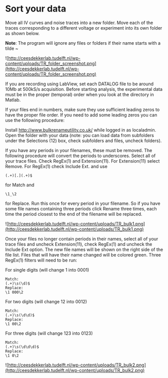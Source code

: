 # Sort your data #

Move all IV curves and noise traces into a new folder. Move each of the traces corresponding to a different voltage or experiment into its own folder as shown below.

**Note**: The program will ignore any files or folders if their name starts with a tilde ~

![http://ceesdekkerlab.tudelft.nl/wp-content/uploads/TR_folder_screenshot.png](http://ceesdekkerlab.tudelft.nl/wp-content/uploads/TR_folder_screenshot.png)

If you are recording using LabView, set each DATALOG file to be around 10Mb at 500kS/s acquisition. Before starting analysis, the experimental data must be in the proper (temporal) order when you look at the directory in Matlab.

If your files end in numbers, make sure they use sufficient leading zeros to have the proper file order. If you need to add some leading zeros you can use the following procedure:

Install http://www.bulkrenameutility.co.uk/ while logged in as localadmin. Open the folder with your data (note: you can load data from subfolders under the Selections (12) box, check subfolders and files, uncheck folders).

If you have any periods in your filenames, these must be removed. The following procedure will convert the periods to underscores. Select all of your trace files. Check RegEx(1) and Extension(11). For Extension(11) select Remove. For RegEx(1) check Include Ext. and use
```
(.+)[.](.+)$
```
for Match and
```
\1_\2
```
for Replace. Run this once for every period in your filename. So if you have some file names containing three periods click Rename three times, each time the period closest to the end of the filename will be replaced.

![http://ceesdekkerlab.tudelft.nl/wp-content/uploads/TR_bulk1.png](http://ceesdekkerlab.tudelft.nl/wp-content/uploads/TR_bulk1.png)

Once your files no longer contain periods in their names, select all of your trace files and uncheck Extension(11), check RegEx(1) and uncheck the Include Ext option. The new file names will be shown on the right side of the file list. Files that will have their name changed will be colored green. Three RegEx(1) filters will need to be run:

For single digits (will change 1 into 0001)
```
Match:
(.+)\s(\d)$
Replace:
\1 000\2
```

For two digits (will change 12 into 0012)
```
Match:
(.+)\s(\d\d)$
Replace:
\1 00\2
```


For three digits (will change 123 into 0123)
```
Match:
(.+)\s(\d\d\d)$
Replace:
\1 0\2
```

![http://ceesdekkerlab.tudelft.nl/wp-content/uploads/TR_bulk2.png](http://ceesdekkerlab.tudelft.nl/wp-content/uploads/TR_bulk2.png)